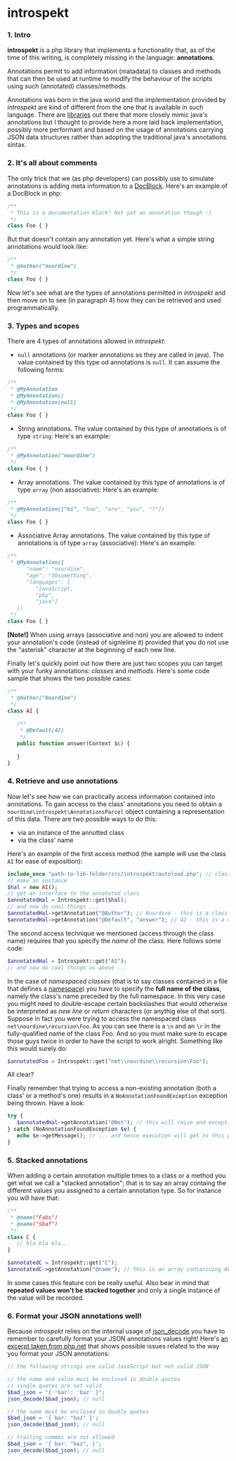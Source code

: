 introspekt
==========

### 1. Intro

**introspekt** is a php library that implements a functionality that, as of the time of this writing, is completely missing in the language: **annotations**.

Annotations permit to add information (matadata) to classes and methods that can then be used at runtime to modify the behaviour of the scripts using such (annotated) classes/methods.

Annotations was born in the java world and the implementation provided by _introspekt_ are kind of different from the one that is available in such language. There are [libraries](http://code.google.com/p/addendum/) out there that more closely mimic java's annotations but I thought to provide here a more laid back implementation, possibly more performant and based on the usage of annotations carrying JSON data structures rather than adopting the traditional java's annotations sintax.

### 2. It's all about comments

The only trick that we (as php developers) can possibly use to simulate annotations is adding meta information to a [DocBlock](http://en.wikipedia.org/wiki/PHPDoc#DocBlock). Here's an example of a DocBlock in php:

```php
/**
 * This is a documentation block! Not yet an annotation though :(
 */
class Foo { }
```

But that doesn't contain any annotation yet. Here's what a simple string annotations would look like:

```php
/**
 * @Author("nourdine")
 */
class Foo { }
```

Now let's see what are the types of annotations permitted in _introspekt_ and then move on to see (in paragraph 4) how they can be retrieved and used programmatically.

### 3. Types and scopes

There are 4 types of annotations allowed in _introspekt_:

  * `null` annotations (or marker annotations as they are called in java). The value contained by this type od annotations is `null`. It can assume the following forms: 

```php
/**
 * @MyAnnotation
 * @MyAnnotation()
 * @MyAnnotation(null)
 */
class Foo { }
```

  * String annotations. The value contained by this type of annotations is of type `string`: Here's an example: 

```php
/**
 * @MyAnnotation("nourdine")
 */
class Foo { }
```

  * Array annotations. The value contained by this type of annotations is of type `array` (non associative): Here's an example: 

```php
/**
 * @MyAnnotation(["hi", "how", "are", "you", "?"])
 */
class Foo { }
```

  * Associative Array annotations. The value contained by this type of annotations is of type `array` (associative): Here's an example: 

```php
/**
 * @MyAnnotation({
      "name": "nourdine",
      "age": "30something",
      "languages": [
         "JavaScript,
         "php",
         "java"]
   })
 */
class Foo { }
```

**[Note!]** When using arrays (associative and non) you are allowed to indent your annotation's code (instead of signleline it) provided that you do not use the "asterisk" character at the beginning of each new line.

Finally let's quickly point out how there are just two scopes you can target with your funky annotations: _classes_ and _methods_. Here's some code sample that shows the two possible cases:

```php
/**
 * @Author("Nourdine")
 */
class AI { 
   
   /**
    * @Default(42)
    */
   public function answer(Context $c) {
      
   } 
}
```

### 4. Retrieve and use annotations

Now let's see how we can practically access information contained into annotations. To gain access to the class' annotations you need to obtain a `nourdine\introspekt\AnnotationsParcel` object containing a representation of this data. There are two possible ways to do this:

  * via an instance of the annotted class 
  * via the class' name

Here's an example of the first access method (the sample will use the class `AI` for ease of exposition):

```php
include_once "path-to-lib-folder/src/introspekt/autoload.php"; // class loader! - not needed if using composer
// make an instance
$hal = new AI();
// get an interface to the annotated class
$annotatedHal = Introspekt::get($hal);
// and now do cool things ...
$annotatedHal->getAnnotation("@Author"); // Nourdine - this is a class annotation 
$annotatedHal->getAnnotation("@Default", "answer"); // 42 - this is a method annotation
```

The second access technique we mentioned (access through the class name) requires that you specify the _name_ of the class. Here follows some code:

```php
$annotatedHal = Introspekt::get("AI");
// and now do cool things as above ...
```

In the case of _namespaced classes_ (that is to say classes contained in a file that defines a [namespace](http://php.net/manual/en/language.namespaces.php)) you have to specify the **full name of the class**, namely the class's name preceded by the full namespace. In this very case you might need to double-escape certain backslashes that would otherwise be interpreted as _new line_ or _return_ characters (or anythig else of that sort). Suppose in fact you were trying to access the namespaced class `net\nourdine\recursion\Foo`. As you can see there is a `\n` and an `\r` in the fully-qualified name of the class Foo. And so you must make sure to escape those guys twice in order to have the script to work alright. Something like this would surely do:

```php
$annotatedFoo = Introspekt::get("net\\nourdine\\recursion\Foo");
```

All clear? 

Finally remember that trying to access a non-existing annotation (both a class' or a method's one) results in a `NoAnnotationFoundException` exception being thrown. Have a look: 

```php
try {
   $annotatedHal->getAnnotation("@Not"); // this will raise and exception ...
} catch (NoAnnotationFoundException $e) {
   echo $e->getMessage(); // ... and hence execution will get to this point!
}
```

### 5. Stacked annotations

When adding a certain annotation multiple times to a class or a method you get what we call a "stacked annotation"; that is to say an array containg the different values you assigned to a certain annotation type. So for instance you will have that:

```php
/**
 * @name("Fabs")
 * @name("Sbaf")
 */
class C {
   // bla bla bla...
}

$annotatedC = Introspekt::get("C");
$annotatedC->getAnnotation("@name"); // this is an array contanining ALL the names assigned to C using the @name annotation (namely Fabs and Sabf)
```

In some cases this feature con be really useful. Also bear in mind that **repeated values won't be stacked together** and only a single instance of the value will be recorded.

### 6. Format your JSON annotations well!

Because _introspekt_ relies on the internal usage of [json_decode](http://ch2.php.net/manual/en/function.json-decode.php) you have to remember to carefully format your JSON annotations values right! Here's [an excerpt taken from php.net](http://www.php.net/manual/en/function.json-decode.php#example-3422) that shows possible issues related to the way you format your JSON annotations:

```php
// the following strings are valid JavaScript but not valid JSON

// the name and value must be enclosed in double quotes
// single quotes are not valid 
$bad_json = "{ 'bar': 'baz' }";
json_decode($bad_json); // null

// the name must be enclosed in double quotes
$bad_json = '{ bar: "baz" }';
json_decode($bad_json); // null

// trailing commas are not allowed
$bad_json = '{ bar: "baz", }';
json_decode($bad_json); // null
```
